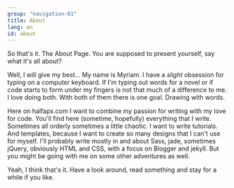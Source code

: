 ```yaml
---
group: "navigation-01"
title: About
lang: en
id: about
---
```

So that's it. The About Page.
You are supposed to present yourself, say what it's all about?

Well, I will give my best...
My name is Myriam.
I have a _slight_ obsession for typing on a computer keyboard. If I'm typing out words for a novel or if code starts to form under my fingers is not that much of a difference to me. I love doing both. With both of them there is one goal. Drawing with words.

Here on halfapx.com I want to combine my passion for writing with my love for code. You'll find here (sometime, hopefully) everything that I write. Sometimes all orderly sometimes a little chaotic. I want to write tutorials. And templates, because I want to create so many designs that I can't use for myself. I'll probably write mostly in and about Sass, jade, sometimes jQuery, obviously HTML and CSS, with a focus on Blogger and jekyll. But you might be going with me on some other adventures as well.

Yeah, I think that's it. Have a look around, read something and stay for a while if you like.
